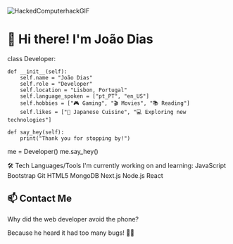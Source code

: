 ![HackedComputerhackGIF](https://github.com/jvfd1983/jvfd1983/assets/152170826/d399d0a2-7e5e-481f-9a5c-d47944082445)
# 👋 Hi there! I'm João Dias 

class Developer:

    def __init__(self):
        self.name = "João Dias"
        self.role = "Developer"
        self.location = "Lisbon, Portugal"
        self.language_spoken = ["pt_PT", "en_US"]
        self.hobbies = ["🎮 Gaming", "🎬 Movies", "📚 Reading"]
        self.likes = ["🍣 Japanese Cuisine", "💻 Exploring new technologies"]

    def say_hey(self):
        print("Thank you for stopping by!")

me = Developer()
me.say_hey()

🛠️ Tech
Languages/Tools I'm currently working on and learning:
JavaScript
Bootstrap
Git
HTML5
MongoDB
Next.js
Node.js
React

## 📫 Contact Me ## 

Why did the web developer avoid the phone?

Because he heard it had too many bugs! 🐛📱 
